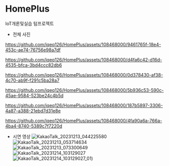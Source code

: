 # HomePlus
IoT개론및실습 텀프로젝트
- 전체 사진<br>

https://github.com/iqeq126/HomePlus/assets/108468000/9461765f-18e4-453c-ae74-76756e98a7df<br>


https://github.com/iqeq126/HomePlus/assets/108468000/d4fa6c42-d16d-4535-bfca-3bd4ccc82db6<br>


https://github.com/iqeq126/HomePlus/assets/108468000/0d378430-af38-4c70-ab9f-f291c5ba28a7<br>


https://github.com/iqeq126/HomePlus/assets/108468000/5b936c53-590c-45ae-9584-523be24c4b5d<br>


https://github.com/iqeq126/HomePlus/assets/108468000/187b5897-3306-4a87-a388-21ebd7d31e8e <br>


https://github.com/iqeq126/HomePlus/assets/108468000/4fa90a6a-766a-4ba4-8740-5389c7f7220d<br>

- 시연 영상
![KakaoTalk_20231213_044225580](https://github.com/iqeq126/HomePlus/assets/108468000/948bf5a1-1304-4ccf-9675-be67776de0fb)<br>
![KakaoTalk_20231213_053714634](https://github.com/iqeq126/HomePlus/assets/108468000/f68fa388-5614-441d-97e5-1ad0099be027)<br>
![KakaoTalk_20231213_073300649](https://github.com/iqeq126/HomePlus/assets/108468000/a0afe3b5-7384-4910-99f1-19b914e3825e)<br>
![KakaoTalk_20231214_103129027](https://github.com/iqeq126/HomePlus/assets/108468000/d687a521-f120-469a-8674-2b2c60e0a654)<br>
![KakaoTalk_20231214_103129027_01](https://github.com/iqeq126/HomePlus/assets/108468000/18b48458-285b-4c62-b025-efd9301e34c0))<br>

